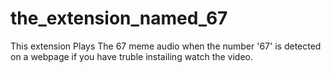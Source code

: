 # the_extension_named_67
This extension Plays The 67 meme audio when the number '67' is detected on a webpage if you have truble instailing watch the video.
